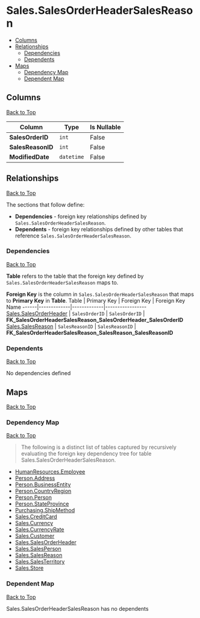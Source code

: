 # Sales.SalesOrderHeaderSalesReason

* [Columns](#columns)
* [Relationships](#relationships)
    * [Dependencies](#dependencies)
    * [Dependents](#dependents)
* [Maps](#maps)
    * [Dependency Map](#dependency-map)
    * [Dependent Map](#dependent-map)

## Columns
[Back to Top](#salessalesorderheadersalesreason)

Column | Type | Is Nullable
-------|------|------------
**SalesOrderID** | `int` | False
**SalesReasonID** | `int` | False
**ModifiedDate** | `datetime` | False

## Relationships
[Back to Top](#salessalesorderheadersalesreason)


The sections that follow define:
* **Dependencies** - foreign key relationships defined by `Sales.SalesOrderHeaderSalesReason`.
* **Dependents** - foreign key relationships defined by other tables that reference `Sales.SalesOrderHeaderSalesReason`.

### Dependencies
[Back to Top](#salessalesorderheadersalesreason)


**Table** refers to the table that the foreign key defined by `Sales.SalesOrderHeaderSalesReason` maps to.

**Foreign Key** is the column in `Sales.SalesOrderHeaderSalesReason` that maps to **Primary Key** in **Table**.
Table | Primary Key | Foreign Key | Foreign Key Name
------|-------------|-------------|-----------------
[Sales.SalesOrderHeader](./SalesOrderHeader.md) | `SalesOrderID` | `SalesOrderID` | **FK_SalesOrderHeaderSalesReason_SalesOrderHeader_SalesOrderID**
[Sales.SalesReason](./SalesReason.md) | `SalesReasonID` | `SalesReasonID` | **FK_SalesOrderHeaderSalesReason_SalesReason_SalesReasonID**

### Dependents
[Back to Top](#salessalesorderheadersalesreason)

No dependencies defined

## Maps
[Back to Top](#salessalesorderheadersalesreason)

### Dependency Map
[Back to Top](#salessalesorderheadersalesreason)

> The following is a distinct list of tables captured by recursively evaluating the foreign key dependency tree for table Sales.SalesOrderHeaderSalesReason.

* [HumanResources.Employee](../HumanResources/Employee.md)
* [Person.Address](../Person/Address.md)
* [Person.BusinessEntity](../Person/BusinessEntity.md)
* [Person.CountryRegion](../Person/CountryRegion.md)
* [Person.Person](../Person/Person.md)
* [Person.StateProvince](../Person/StateProvince.md)
* [Purchasing.ShipMethod](../Purchasing/ShipMethod.md)
* [Sales.CreditCard](./CreditCard.md)
* [Sales.Currency](./Currency.md)
* [Sales.CurrencyRate](./CurrencyRate.md)
* [Sales.Customer](./Customer.md)
* [Sales.SalesOrderHeader](./SalesOrderHeader.md)
* [Sales.SalesPerson](./SalesPerson.md)
* [Sales.SalesReason](./SalesReason.md)
* [Sales.SalesTerritory](./SalesTerritory.md)
* [Sales.Store](./Store.md)

### Dependent Map
[Back to Top](#salessalesorderheadersalesreason)

Sales.SalesOrderHeaderSalesReason has no dependents


